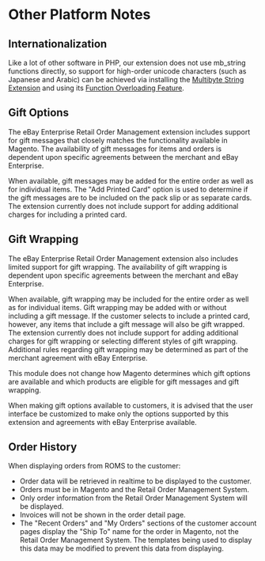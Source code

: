 # Other Platform Notes

## Internationalization

Like a lot of other software in PHP, our extension does not use mb_string functions directly, so support for high-order unicode characters (such as Japanese and Arabic) can be achieved via installing the [Multibyte String Extension](http://www.php.net/manual/en/book.mbstring.php) and using its [Function Overloading Feature](http://www.php.net/manual/en/mbstring.overload.php).

## Gift Options

The eBay Enterprise Retail Order Management extension includes support for gift messages that closely matches the functionality available in Magento. The availability of gift messages for items and orders is dependent upon specific agreements between the merchant and eBay Enterprise.

When available, gift messages may be added for the entire order as well as for individual items. The "Add Printed Card" option is used to determine if the gift messages are to be included on the pack slip or as separate cards. The extension currently does not include support for adding additional charges for including a printed card.

## Gift Wrapping

The eBay Enterprise Retail Order Management extension also includes limited support for gift wrapping. The availability of gift wrapping is dependent upon specific agreements between the merchant and eBay Enterprise.

When available, gift wrapping may be included for the entire order as well as for individual items. Gift wrapping may be added with or without including a gift message. If the customer selects to include a printed card, however, any items that include a gift message will also be gift wrapped. The extension currently does not include support for adding additional charges for gift wrapping or selecting different styles of gift wrapping. Additional rules regarding gift wrapping may be determined as part of the merchant agreement with eBay Enterprise.

This module does not change how Magento determines which gift options are available and which products are eligible for gift messages and gift wrapping.

When making gift options available to customers, it is advised that the user interface be customized to make only the options supported by this extension and agreements with eBay Enterprise available.

## Order History

When displaying orders from ROMS to the customer:

- Order data will be retrieved in realtime to be displayed to the customer.
- Orders must be in Magento and the Retail Order Management System.
- Only order information from the Retail Order Management System will be displayed.
- Invoices will not be shown in the order detail page.
- The "Recent Orders" and "My Orders" sections of the customer account pages display the "Ship To" name for the order in Magento, not the Retail Order Management System. The templates being used to display this data may be modified to prevent this data from displaying.
